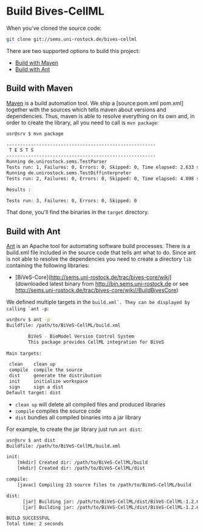 Build Bives-CellML 
====================

When you've cloned the source code:

```sh
git clone git://sems.uni-rostock.de/bives-cellml
```

There are two supported options to build this project:

* [Build with Maven](#build-with-maven)
* [Build with Ant](#build-with-ant)

Build with Maven 
-----------------
[Maven](https://maven.apache.org/) is a build automation tool. We ship a [source:pom.xml pom.xml] together with the sources which tells maven about versions and dependencies. Thus, maven is able to resolve everything on its own and, in order to create the library, all you need to call is ```mvn package```:

```sh
usr@srv $ mvn package

-------------------------------------------------------
 T E S T S
-------------------------------------------------------
Running de.unirostock.sems.TestParser
Tests run: 1, Failures: 0, Errors: 0, Skipped: 0, Time elapsed: 2.633 sec
Running de.unirostock.sems.TestDiffinterpreter
Tests run: 2, Failures: 0, Errors: 0, Skipped: 0, Time elapsed: 4.098 sec

Results :

Tests run: 3, Failures: 0, Errors: 0, Skipped: 0
```

That done, you'll find the binaries in the ```target``` directory.

Build with Ant 
---------------
[Ant](https://ant.apache.org/) is an Apache tool for automating software build processes. There is a build.xml file included in the source code that tells ant what to do. Since ant is not able to resolve the dependencies you need to create a directory ```lib``` containing the following libraries:

* [BiVeS-Core](http://sems.uni-rostock.de/trac/bives-core/wiki] (downloaded latest binary from http://bin.sems.uni-rostock.de or see http://sems.uni-rostock.de/trac/bives-core/wiki//BuildBivesCore)

We defined multiple targets in the ```build.xml`. They can be displayed by calling `ant -p```:

```sh
usr@srv $ ant -p
Buildfile: /path/to/BiVeS-CellML/build.xml

        BiVeS - BioModel Version Control System
        This package provides CellML integration for BiVeS
    
Main targets:

 clean    clean up
 compile  compile the source
 dist     generate the distribution
 init     initialize workspace
 sign     sign a dist
Default target: dist

```

* ```clean up``` will delete all compiled files and produced libraries
* ```compile``` compiles the source code
* ```dist``` bundles all compiled binaries into a jar library

For example, to create the jar library just run ```ant dist```:

```sh
usr@srv $ ant dist
Buildfile: /path/to/BiVeS-CellML/build.xml

init:
    [mkdir] Created dir: /path/to/BiVeS-CellML/build
    [mkdir] Created dir: /path/to/BiVeS-CellML/dist

compile:
    [javac] Compiling 23 source files to /path/to/BiVeS-CellML/build

dist:
      [jar] Building jar: /path/to/BiVeS-CellML/dist/BiVeS-CellML-1.2.6.jar
      [jar] Building jar: /path/to/BiVeS-CellML/dist/BiVeS-CellML-1.2.6-fat.jar

BUILD SUCCESSFUL
Total time: 2 seconds
```

